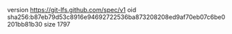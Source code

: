 version https://git-lfs.github.com/spec/v1
oid sha256:b87eb79d53c8916e94692722536ba873208208ed9af70eb07c6be0201bb81b30
size 1797

